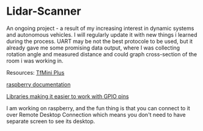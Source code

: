 # Lidar-Scanner

An ongoing project - a result of my increasing interest in dynamic systems and autonomous vehicles.
I will regularly update it with new things i learned during the process.
UART may be not the best protocole to be used, but it already gave me some promising data output, where I was
collecting rotation angle and measured distance and could graph cross-section of the room i was working in.


Resources:
[TfMini Plus](https://cdn.sparkfun.com/assets/1/4/2/1/9/TFmini_Plus_A02_Product_Manual_EN.pdf)

[raspberry documentation](https://pinout.xyz/#)

[Libraries making it easier to work with GPIO pins](http://wiringpi.com/)

I am working on raspberry, and the fun thing is that you can connect to it over Remote Desktop Connection which means you don't 
need to have separate screen to see its desktop.
